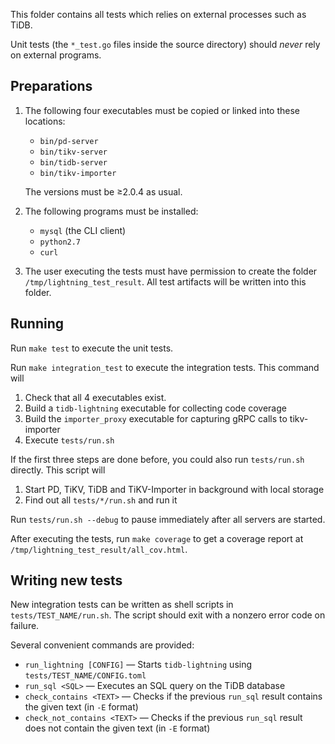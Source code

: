 This folder contains all tests which relies on external processes such as TiDB.

Unit tests (the `*_test.go` files inside the source directory) should *never* rely on external
programs.

## Preparations

1. The following four executables must be copied or linked into these locations:

    * `bin/pd-server`
    * `bin/tikv-server`
    * `bin/tidb-server`
    * `bin/tikv-importer`

    The versions must be ≥2.0.4 as usual.

2. The following programs must be installed:

    * `mysql` (the CLI client)
    * `python2.7`
    * `curl`

3. The user executing the tests must have permission to create the folder
    `/tmp/lightning_test_result`. All test artifacts will be written into this folder.

## Running

Run `make test` to execute the unit tests.

Run `make integration_test` to execute the integration tests. This command will

1. Check that all 4 executables exist.
2. Build a `tidb-lightning` executable for collecting code coverage
3. Build the `importer_proxy` executable for capturing gRPC calls to tikv-importer
4. Execute `tests/run.sh`

If the first three steps are done before, you could also run `tests/run.sh` directly.
This script will

1. Start PD, TiKV, TiDB and TiKV-Importer in background with local storage
2. Find out all `tests/*/run.sh` and run it

Run `tests/run.sh --debug` to pause immediately after all servers are started.

After executing the tests, run `make coverage` to get a coverage report at
`/tmp/lightning_test_result/all_cov.html`.

## Writing new tests

New integration tests can be written as shell scripts in `tests/TEST_NAME/run.sh`.
The script should exit with a nonzero error code on failure.

Several convenient commands are provided:

* `run_lightning [CONFIG]` — Starts `tidb-lightning` using `tests/TEST_NAME/CONFIG.toml`
* `run_sql <SQL>` — Executes an SQL query on the TiDB database
* `check_contains <TEXT>` — Checks if the previous `run_sql` result contains the given text
    (in `-E` format)
* `check_not_contains <TEXT>` — Checks if the previous `run_sql` result does not contain the given
    text (in `-E` format)
